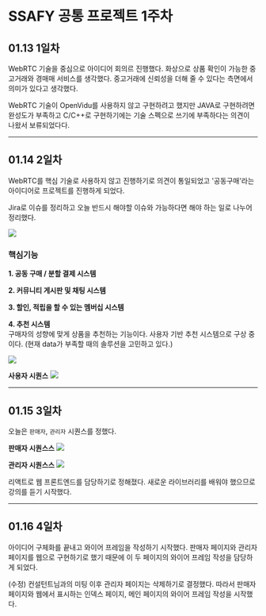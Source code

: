 # SSAFY 공통 프로젝트 1주차
## 01.13 1일차
WebRTC 기술을 중심으로 아이디어 회의르 진행했다. 화상으로 상품 확인이 가능한 중고거래와 경매매 서비스를 생각했다. 중고거래에 신뢰성을 더해 줄 수 있다는 측면에서 의미가 있다고 생각했다.

WebRTC 기술이 OpenVidu를 사용하지 않고 구현하려고 했지만 JAVA로 구현하려면 완성도가 부족하고 C/C++로 구현하기에는 기술 스펙으로 쓰기에 부족하다는 의견이 나왔서 보류되었다다. 

---
## 01.14 2일차
WebRTC를 핵심 기술로 사용하지 않고 진행하기로 의견이 통일되었고 '공동구매'라는 아이디어로 프로젝트를 진행하게 되었다.

Jira로 이슈를 정리하고 오늘 반드시 해야할 이슈와 가능하다면 해야 하는 일로 나누어 정리했다.

![](https://velog.velcdn.com/images/ehfql6363/post/d786c27b-d928-4c9e-9f7c-7b465c77d257/image.png)

### 핵심기능
**1. 공동 구매 / 분할 결제 시스템**<br>


**2. 커뮤니티 게시판 및 채팅 시스템**<br>


**3. 할인, 적립을 할 수 있는 멤버십 시스템**<br>


**4. 추천 시스템**<br>
구매자의 성향에 맞게 상품을 추천하는 기능이다. 사용자 기반 추천 시스템으로 구상 중이다. (현재 data가 부족할 때의 솔루션을 고민하고 있다.)


![](https://velog.velcdn.com/images/ehfql6363/post/b1f2ee54-f1dc-4020-bc14-f5735fd05096/image.png)


**사용자 시퀀스**
![](https://velog.velcdn.com/images/ehfql6363/post/5dfdd2e4-2c75-46bb-b3ff-60e0a3b78414/image.png)

---
## 01.15 3일차

오늘은 `판매자`, `관리자` 시퀀스를 정했다.

**판매자 시퀀스스**
![](https://velog.velcdn.com/images/ehfql6363/post/c0668a01-c886-4e0e-a046-e9f8c579106f/image.png)


**관리자 시퀀스스**
![](https://velog.velcdn.com/images/ehfql6363/post/169aad2f-1862-406b-8293-02d76c1da6db/image.png)

리액트로 웹 프론트엔드를 담당하기로 정해졌다.
새로운 라이브러리를 배워야 했으므로 강의를 듣기 시작했다.

---
## 01.16 4일차
아이디어 구체화를 끝내고 와이어 프레임을 작성하기 시작했다. 판매자 페이지와 관리자 페이지를 웹으로 구현하기로 했기 때문에 이 두 페이지의 와이어 프레임 작성을 담당하게 되었다.

(수정) 컨설턴트님과의 미팅 이후 관리자 페이지는 삭제하기로 결정했다. 따라서 판매자 페이지와 웹에서 표시하는 인덱스 페이지, 메인 페이지의 와이어 프레임 작성을 시작했다.